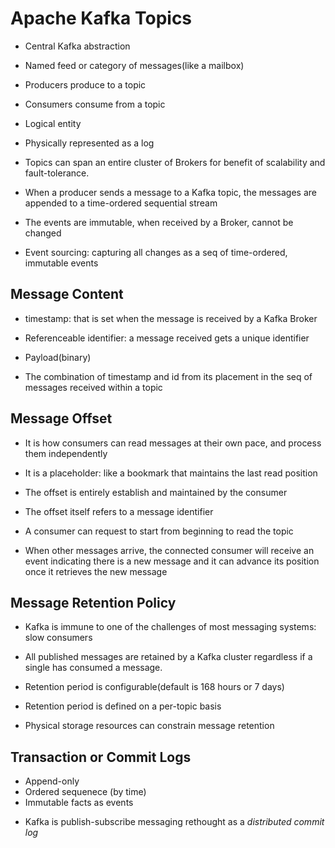 # Apache Kafka Topics

- Central Kafka abstraction

- Named feed or category of messages(like a mailbox)
- Producers produce to a topic
- Consumers consume from a topic

- Logical entity 

- Physically represented as a log

- Topics can span an entire cluster of Brokers for benefit of scalability and fault-tolerance.

- When a producer sends a message to a Kafka topic, the messages are appended to
  a time-ordered sequential stream

- The events are immutable, when received by a Broker, cannot be changed

- Event sourcing: capturing all changes as a seq of time-ordered, immutable events


## Message Content

- timestamp: that is set when the message is received by a Kafka Broker

- Referenceable identifier: a message received gets a unique identifier

- Payload(binary)

- The combination of timestamp and id from its placement in the seq of messages
  received within a topic

## Message Offset

- It is how consumers can read messages at their own pace, and process them independently

- It is a placeholder: like a bookmark that maintains the last read position

- The offset is entirely establish and maintained by the consumer

- The offset itself refers to a message identifier

- A consumer can request to start from beginning to read the topic

- When other messages arrive, the connected consumer will receive an event
  indicating there is a new message and it can advance its position once it
  retrieves the new message

## Message Retention Policy

- Kafka is immune to one of the challenges of most messaging systems: slow consumers

- All published messages are retained by a Kafka cluster regardless if a single
  has consumed a message.

- Retention period is configurable(default is 168 hours or 7 days)

- Retention period is defined on a per-topic basis

- Physical storage resources can constrain message retention

## Transaction or Commit Logs

- Append-only
- Ordered sequenece (by time)
- Immutable facts as events

* Kafka is publish-subscribe messaging rethought as a *distributed commit log*
